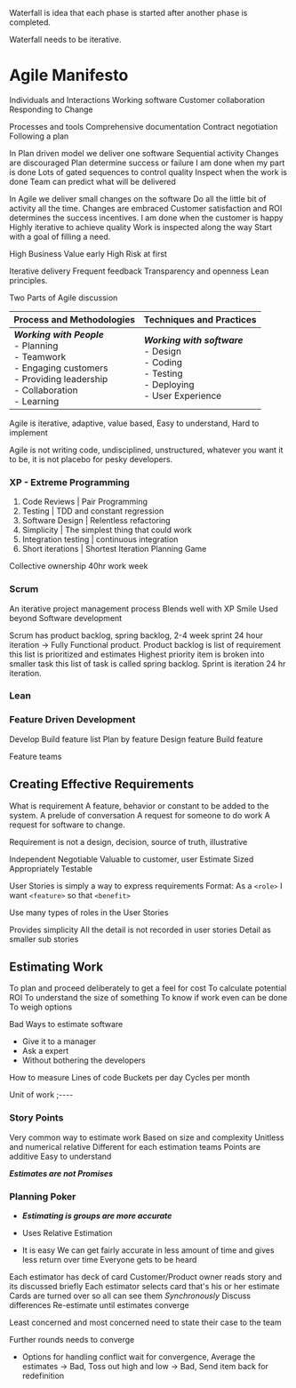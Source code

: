 Waterfall is idea that each phase is started after another phase is completed.

Waterfall needs to be iterative.

# Agile Manifesto 

Individuals and Interactions
Working software
Customer collaboration
Responding to Change


Processes and tools
Comprehensive documentation
Contract negotiation
Following a plan

In Plan driven model we deliver one software
Sequential activity
Changes are discouraged
Plan determine success or failure
I am done when my part is done
Lots of gated sequences to control quality
Inspect when the work is done
Team can predict what will be delivered

In Agile we deliver small changes on the software
Do all the little bit of activity all the time.
Changes are embraced
Customer satisfaction and ROI determines the success incentives.
I am done when the customer is happy
Highly iterative to achieve quality
Work is inspected along the way
Start with a goal of filling a need.

High Business Value early
High Risk at first

Iterative delivery
Frequent feedback
Transparency and openness
Lean principles.

Two Parts of Agile discussion

| **Process and Methodologies** | **Techniques and Practices** |
| ---- | ---- |
| ***Working with People***<br>- Planning<br>- Teamwork<br>- Engaging customers<br>- Providing leadership<br>- Collaboration<br>- Learning | ***Working with software***<br>- Design<br>- Coding<br>- Testing<br>- Deploying<br>- User Experience |

Agile is iterative, adaptive, value based, Easy to understand, Hard to implement

Agile is not writing code, undisciplined, unstructured, whatever you want it to be, it is not placebo for pesky developers.

### XP - Extreme Programming

1. Code Reviews | Pair Programming
2. Testing | TDD and constant regression
3. Software Design | Relentless refactoring
4. Simplicity | The simplest thing that could work
5. Integration testing | continuous integration 
6. Short iterations | Shortest Iteration Planning Game


Collective ownership
40hr work week

### Scrum

An iterative project management process
Blends well with XP
Smile
Used beyond Software development

Scrum has product backlog, spring backlog, 2-4 week sprint 24 hour iteration -> Fully Functional product.
Product backlog is list of requirement this list is prioritized and estimates 
Highest priority item is broken into smaller task this list of task is called spring backlog.
Sprint is iteration 24 hr iteration.


### Lean
### Feature Driven Development
Develop
Build feature list
Plan by feature
Design feature
Build feature

Feature teams


## Creating Effective Requirements

What is requirement
A feature, behavior or constant to be added to the system.
A prelude of conversation
A request for someone to do work
A request for software to change.

 Requirement is not a design, decision, source of truth, illustrative

Independent
Negotiable
Valuable to customer, user
Estimate
Sized Appropriately
Testable

User Stories is simply a way to express requirements
Format: As a `<role>` I want `<feature>` so that `<benefit>`

Use many types of roles in the User Stories

Provides simplicity
All the detail is not recorded in user stories
Detail as smaller sub stories


## Estimating Work

To plan and proceed deliberately 
to get a feel for cost
To calculate potential ROI
To understand the size of something
To know if work even can be done
To weigh options

Bad Ways to estimate software
- Give it to a manager
- Ask a expert
- Without bothering the developers

How to measure
Lines of code
Buckets per day
Cycles per month

Unit of work ;----
### Story Points
Very common way to estimate work
Based on size and complexity
Unitless and numerical relative
Different for each estimation teams
Points are additive 
Easy to understand

***Estimates are not Promises***

### Planning Poker
- ***Estimating is groups are more accurate***

- Uses Relative Estimation

- It is easy
We can get fairly accurate in less amount of time and gives less return over time
Everyone gets to be heard

Each estimator has deck of card
 Customer/Product owner reads story and its discussed briefly
 Each estimator  selects card that's his or her estimate
 Cards are turned over so all can see them *Synchronously*
 Discuss differences
 Re-estimate until estimates converge

Least concerned and most concerned need to state their case to the team

Further rounds needs to converge

- Options for handling conflict wait for convergence, Average the estimates -> Bad, Toss out high and low -> Bad, Send item back for redefinition


 